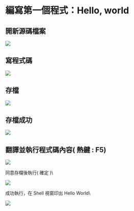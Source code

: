 # 編寫第一個程式：Hello, world

## 開新源碼檔案

![](https://lh6.googleusercontent.com/EHojnrZqY7W3ScWepTtq1Oa38e5TC8Mpxxe8pyEaHGq6-gLUAz7fYjZXNed4LzYyJg7AncXQOFazHOaOtks2Bp6gEX7Pg2LXgaD7f0a5pvW2XwzAokCzqNFn19cBT84xo\_3aMZg)

## 寫程式碼



![](https://lh5.googleusercontent.com/DWA\_gSc5iEchqgTddVqa7khYacAUzCuHMMyBanEeS20PXljj-yILwp14LpFtyJkTbZWIU3gy9L2ZDy6Km00YBYUEzcWdepwaCv6mJbVet6PAWjKKA2RcuN5Ot4z-iXmqj4IsI5c)

## 存檔



![](https://lh4.googleusercontent.com/1XRuiI0mIxu-K-2wCWnQUOS\_HAATXfsJOPPSjpA57rh2Wc49zWMlzh0IflxiON08N\_Mm3HUqUpyCOau\_mFzMM3-1L6QIMEtwGU2kk7azdH-iqeMByvO2QRJbSHbAWQDBF12nh-M)

## 存檔成功



![](https://lh6.googleusercontent.com/7Xv3SognC\_haY7yAO2gQ4QLGTZ7XY2EXS5A5lyvvjoI8ZMMh2Gh9khGBV1yex4186SWZHWNOMwjN1pl-X7PsYwkLK-nM3j3JfeyCB61pQtuQJyzjbK0KhfWSNHcdTmEZkPRkU04)

## 翻譯並執行程式碼內容( 熱鍵 : F5)

![](https://lh6.googleusercontent.com/LCydaFBW2cUbiu3RzUXc6t8HZas7Ff-i9\_yAeu3oPYwL8E42cqW4ZmfUI7q0\_0\_pgXyPzLYCcuJrMCv-umHsp05sGSewf3DgzwNi6ehMrqig1ay9Yx9sEBMP-PnzgIKAP6AvM8o)

同意存檔後執行( 確定 )\



![](https://lh4.googleusercontent.com/gnYpmfafkzpk3QkdFBYesZyUfgTqbkqMWmeC1-sV2JnClBJ8q1U-8K30sjI\_RImdvV22RPV92fQVcoY6S6okpREnbxjDFeXXJJkc-OcfursVNZ6Zg2ifm8QZTHWyEj3PZGvhofQ)

成功執行，在 Shell 視窗印出 Hello World\



![](https://lh3.googleusercontent.com/wZKTUy\_50Nm2zc-oby3isGdbhSn0ZZ\_eNg214P2NQ0I1ZU1YDykZ1PauK-dEIcp7omVFc92aPD0yg-upqvA-wXBzGU8br-rWicPTQ476B60F9JoGZhZH21EYYoWq\_LwqXKB5-d8)

